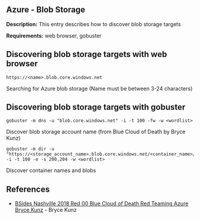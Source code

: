 ## Azure - Blob Storage

**Description:** This entry describes how to discover blob storage targets

**Requirements:** web browser, gobuster

## Discovering blob storage targets with web browser

```
https://<name>.blob.core.windows.net
```

Searching for Azure blob storage (Name must be between 3-24 characters)

## Discovering blob storage targets with gobuster

```
gobuster -m dns -u "blob.core.windows.net" -i -t 100 -fw -w <wordlist>
```

Discover blob storage account name (from Blue Cloud of Death by Bryce Kunz)

```
gobuster -m dir -u "https://<storage_account_name>.blob.core.windows.net/<container_name>/<blobname>" -i -t 100 -e -s 200,204 -w <wordlist>
```

Discover container names and blobs

## References
* [BSides Nashville 2018 Red 00 Blue Cloud of Death Red Teaming Azure Bryce Kunz](https://www.youtube.com/watch?v=DPcMuRP3P7A) - Bryce Kunz
